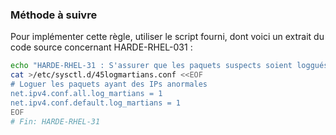 
### Méthode à suivre

Pour implémenter cette règle, utiliser le script fourni, dont voici un extrait du code source concernant HARDE-RHEL-031 :

``` {.bash .numberLines}
echo "HARDE-RHEL-31 : S'assurer que les paquets suspects soient loggués"
cat >/etc/sysctl.d/45logmartians.conf <<EOF
# Loguer les paquets ayant des IPs anormales
net.ipv4.conf.all.log_martians = 1
net.ipv4.conf.default.log_martians = 1
EOF
# Fin: HARDE-RHEL-31
```

